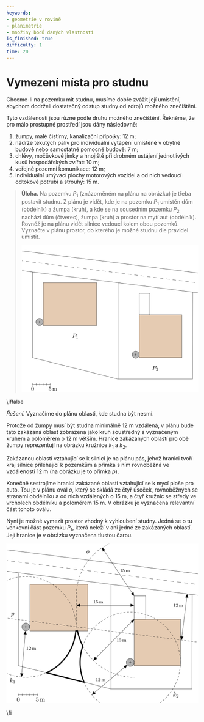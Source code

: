 ```yaml
---
keywords:
- geometrie v rovině
- planimetrie
- množiny bodů daných vlastností
is_finished: true
difficulty: 1
time: 20
---
```


# Vymezení místa pro studnu

Chceme-li na pozemku mít studnu, musíme dobře zvážit její umístění,
abychom dodrželi dostatečný odstup studny od zdrojů možného
znečištění.

Tyto vzdálenosti jsou různé podle druhu možného znečištění. Řekněme, že
pro málo prostupné prostředí jsou dány následovně:

1. žumpy, malé čistírny, kanalizační přípojky: $12 \text{ m}$;
2. nádrže tekutých paliv pro individuální vytápění umístěné v obytné
   budově nebo samostatné pomocné budově: $7 \text{ m}$;
3. chlévy, močůvkové jímky a hnojiště při drobném ustájení
   jednotlivých kusů hospodářských zvířat: $10 \text{ m}$;
4. veřejné pozemní komunikace: $12 \text{ m}$;
5. individuální umývací plochy motorových vozidel a od nich vedoucí
   odtokové potrubí a strouhy: $15 \text{ m}$.


> **Úloha.** Na pozemku $P_1$ (znázorněném na plánu na obrázku) je třeba postavit studnu.
> Z plánu je vidět, kde je na pozemku $P_1$ umístěn dům (obdélník) a
> žumpa (kruh), a kde se na sousedním pozemku $P_2$ nachází dům
> (čtverec), žumpa (kruh) a prostor na mytí aut (obdélník). Rovněž je
> na plánu vidět silnice vedoucí kolem obou pozemků. Vyznačte v plánu
> prostor, do kterého je možné studnu dle pravidel umístit.
>
> ![Plán pozemků s měřítkem](math4you_00009.png)

\iffalse

*Řešení.* Vyznačíme do plánu oblasti, kde studna být nesmí. 

Protože od žumpy musí být studna minimálně 12 m vzdálená, v plánu bude
tato zakázaná oblast zobrazena jako kruh soustředný s vyznačeným
kruhem a poloměrem o 12 m větším. Hranice zakázaných oblastí pro obě
žumpy reprezentují na obrázku kružnice $k_1$ a $k_2$.

Zakázanou oblastí vztahující se k silnici je na plánu pás, jehož
hranici tvoří kraj silnice přiléhající k pozemkům a přímka s ním
rovnoběžná ve vzdálenosti 12 m (na obrázku je to přímka $p$).

Konečně sestrojíme hranici zakázané oblasti vztahující se k mycí ploše
pro auto. Tou je v plánu ovál $o$, který se skládá ze čtyř úseček,
rovnoběžných se stranami obdélníku a od nich vzdálených o 15 m, a čtyř
kružnic se středy ve vrcholech obdélníku a poloměrem 15 m. V obrázku
je vyznačena relevantní část tohoto oválu.

Nyní je možné vymezit prostor vhodný k vyhloubení studny. Jedná se o
tu venkovní část pozemku $P_1$, která neleží v ani jedné ze zakázaných
oblastí. Její hranice je v obrázku vyznačena tlustou čarou.

![Řešení úlohy](math4you_00009_res.jpg)

\fi

